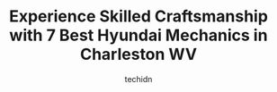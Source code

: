 ---
layout: ampstory
image: https://images.unsplash.com/photo-1508048236731-b5ef91f7840c?ixlib=rb-4.0.3&ixid=MnwxMjA3fDB8MHxwaG90by1wYWdlfHx8fGVufDB8fHx8&auto=format&fit=crop&w=640&h=853&q=80
author: techidn
featured: false
description: When it comes to maintaining and repairing your vehicle in Charleston WV, USA, you deserve nothing but the best. Thats why the 7 best Hyundai Mechanic in the area are here to offer their ex
title: Experience Skilled Craftsmanship with 7 Best Hyundai Mechanics in Charleston WV
cover:
   title: Experience Skilled Craftsmanship with 7 Best Hyundai Mechanics in Charleston WV
   subtitle: Rickpate
   background: https://images.unsplash.com/photo-1508048236731-b5ef91f7840c?ixlib=rb-4.0.3&ixid=MnwxMjA3fDB8MHxwaG90by1wYWdlfHx8fGVufDB8fHx8&auto=format&fit=crop&w=640&h=853&q=80

pages: 
 - layout: thirds
   top: <h1>#1 Joe Holland Hyundai</h1>
   bottom: "<p>Tom Allen treated me as good as if my own dad was selling a car to me. He was great. I got an excellent honest deal. He made sure I knew how every single button and featu</p>"
   background: https://www.knot35.com/toplist/wp-content/uploads/2023/06/best-hyundai-mechanic-1-in-charleston-wv-1685836397.jpeg
   backgroundblur: true
 - layout: thirds
   top: <h1>#2 Chestnut Street Auto Service</h1>
   bottom: "<p>623 Chestnut St, Charleston, WV 25309, United States</p>"
   background: https://www.knot35.com/toplist/wp-content/uploads/2023/06/best-hyundai-mechanic-2-in-charleston-wv-1685836397.jpeg
   cta:
      link: https://www.knot35.com/toplist/experience-skilled-craftsmanship-with-7-best-hyundai-mechanics-in-charleston-wv/
      text: Experience Skilled Craftsmanship with 7 Best Hyundai Mechanics in Charleston WV
 - layout: thirds
   top: <h1>#3 Steve & Stacys Servicenter</h1>
   bottom: "<p>130 Virginia St W, Charleston, WV 25302, United States</p>"
   background: https://www.knot35.com/toplist/wp-content/uploads/2023/06/best-hyundai-mechanic-3-in-charleston-wv-1685836398.jpeg
   cta:
      link: https://www.knot35.com/toplist/experience-skilled-craftsmanship-with-7-best-hyundai-mechanics-in-charleston-wv/
      text: Experience Skilled Craftsmanship with 7 Best Hyundai Mechanics in Charleston WV
 - layout: thirds
   top: <h1>#4 Joe Holland Chevrolet Service</h1>
   bottom: "<p>1000 D St, South Charleston, WV 25303, United States</p>"
   background: https://images.unsplash.com/photo-1574169208507-84376144848b?ixlib=rb-4.0.3&ixid=MnwxMjA3fDB8MHxwaG90by1wYWdlfHx8fGVufDB8fHx8&auto=format&fit=crop&w=640&h=853&q=80
   cta:
      link: https://www.knot35.com/toplist/experience-skilled-craftsmanship-with-7-best-hyundai-mechanics-in-charleston-wv/
      text: Experience Skilled Craftsmanship with 7 Best Hyundai Mechanics in Charleston WV
 - layout: thirds
   top: <h1>#5 Bigley Auto</h1>
   bottom: "<p>2360 Pennsylvania Ave, Charleston, WV 25302, United States</p>"
   background: https://images.unsplash.com/photo-1496096265110-f83ad7f96608?ixlib=rb-4.0.3&ixid=MnwxMjA3fDB8MHxwaG90by1wYWdlfHx8fGVufDB8fHx8&auto=format&fit=crop&w=640&h=853&q=80
   cta:
      link: https://www.knot35.com/toplist/experience-skilled-craftsmanship-with-7-best-hyundai-mechanics-in-charleston-wv/
      text: Experience Skilled Craftsmanship with 7 Best Hyundai Mechanics in Charleston WV
 - layout: thirds
   top: <h1>#6 Almost Heaven Auto Repair</h1>
   bottom: "<p>12 Commercial Dr, Charleston, WV 25311, United States</p>"
   background: https://images.unsplash.com/photo-1534312527009-56c7016453e6?ixlib=rb-4.0.3&ixid=MnwxMjA3fDB8MHxwaG90by1wYWdlfHx8fGVufDB8fHx8&auto=format&fit=crop&w=640&h=853&q=80
   cta:
      link: https://www.knot35.com/toplist/experience-skilled-craftsmanship-with-7-best-hyundai-mechanics-in-charleston-wv/
      text: Experience Skilled Craftsmanship with 7 Best Hyundai Mechanics in Charleston WV
 - layout: thirds
   top: <h1>#7 European Car Services</h1>
   bottom: "<p>104 MacCorkle Ave SW, South Charleston, WV 25303, United States</p>"
   background: https://images.unsplash.com/photo-1613843873231-1447db182f97?ixlib=rb-4.0.3&ixid=MnwxMjA3fDB8MHxwaG90by1wYWdlfHx8fGVufDB8fHx8&auto=format&fit=crop&w=640&h=853&q=80
   cta:
      link: https://www.knot35.com/toplist/experience-skilled-craftsmanship-with-7-best-hyundai-mechanics-in-charleston-wv/
      text: Experience Skilled Craftsmanship with 7 Best Hyundai Mechanics in Charleston WV
 - layout: thirds
   middle: Continue reading...
   background: https://images.unsplash.com/photo-1531169509526-f8f1fdaa4a67?ixlib=rb-4.0.3&ixid=MnwxMjA3fDB8MHxwaG90by1wYWdlfHx8fGVufDB8fHx8&auto=format&fit=crop&w=640&h=853&q=80
   cta:
      link: https://www.knot35.com/toplist/experience-skilled-craftsmanship-with-7-best-hyundai-mechanics-in-charleston-wv/
      text: Experience Skilled Craftsmanship with 7 Best Hyundai Mechanics in Charleston WV
      
---